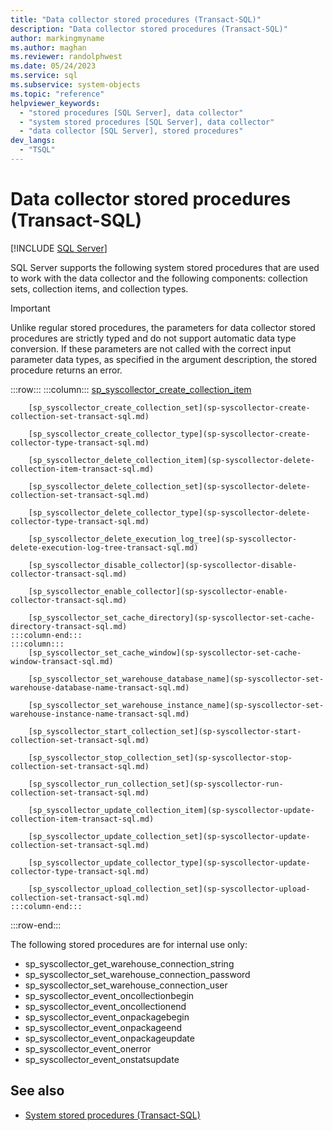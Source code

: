 ```yaml
---
title: "Data collector stored procedures (Transact-SQL)"
description: "Data collector stored procedures (Transact-SQL)"
author: markingmyname
ms.author: maghan
ms.reviewer: randolphwest
ms.date: 05/24/2023
ms.service: sql
ms.subservice: system-objects
ms.topic: "reference"
helpviewer_keywords:
  - "stored procedures [SQL Server], data collector"
  - "system stored procedures [SQL Server], data collector"
  - "data collector [SQL Server], stored procedures"
dev_langs:
  - "TSQL"
---
```

# Data collector stored procedures (Transact-SQL)

[!INCLUDE [SQL Server](../../includes/applies-to-version/sqlserver.md)]

SQL Server supports the following system stored procedures that are used to work with the data collector and the following components: collection sets, collection items, and collection types.

> [!IMPORTANT]  
> Unlike regular stored procedures, the parameters for data collector stored procedures are strictly typed and do not support automatic data type conversion. If these parameters are not called with the correct input parameter data types, as specified in the argument description, the stored procedure returns an error.

:::row:::
    :::column:::
        [sp_syscollector_create_collection_item](sp-syscollector-create-collection-item-transact-sql.md)

        [sp_syscollector_create_collection_set](sp-syscollector-create-collection-set-transact-sql.md)

        [sp_syscollector_create_collector_type](sp-syscollector-create-collector-type-transact-sql.md)

        [sp_syscollector_delete_collection_item](sp-syscollector-delete-collection-item-transact-sql.md)

        [sp_syscollector_delete_collection_set](sp-syscollector-delete-collection-set-transact-sql.md)

        [sp_syscollector_delete_collector_type](sp-syscollector-delete-collector-type-transact-sql.md)

        [sp_syscollector_delete_execution_log_tree](sp-syscollector-delete-execution-log-tree-transact-sql.md)

        [sp_syscollector_disable_collector](sp-syscollector-disable-collector-transact-sql.md)

        [sp_syscollector_enable_collector](sp-syscollector-enable-collector-transact-sql.md)

        [sp_syscollector_set_cache_directory](sp-syscollector-set-cache-directory-transact-sql.md)
    :::column-end:::
    :::column:::
        [sp_syscollector_set_cache_window](sp-syscollector-set-cache-window-transact-sql.md)

        [sp_syscollector_set_warehouse_database_name](sp-syscollector-set-warehouse-database-name-transact-sql.md)

        [sp_syscollector_set_warehouse_instance_name](sp-syscollector-set-warehouse-instance-name-transact-sql.md)

        [sp_syscollector_start_collection_set](sp-syscollector-start-collection-set-transact-sql.md)

        [sp_syscollector_stop_collection_set](sp-syscollector-stop-collection-set-transact-sql.md)

        [sp_syscollector_run_collection_set](sp-syscollector-run-collection-set-transact-sql.md)

        [sp_syscollector_update_collection_item](sp-syscollector-update-collection-item-transact-sql.md)

        [sp_syscollector_update_collection_set](sp-syscollector-update-collection-set-transact-sql.md)

        [sp_syscollector_update_collector_type](sp-syscollector-update-collector-type-transact-sql.md)

        [sp_syscollector_upload_collection_set](sp-syscollector-upload-collection-set-transact-sql.md)
    :::column-end:::
:::row-end:::

The following stored procedures are for internal use only:

- sp_syscollector_get_warehouse_connection_string
- sp_syscollector_set_warehouse_connection_password
- sp_syscollector_set_warehouse_connection_user
- sp_syscollector_event_oncollectionbegin
- sp_syscollector_event_oncollectionend
- sp_syscollector_event_onpackagebegin
- sp_syscollector_event_onpackageend
- sp_syscollector_event_onpackageupdate
- sp_syscollector_event_onerror
- sp_syscollector_event_onstatsupdate

## See also

- [System stored procedures (Transact-SQL)](system-stored-procedures-transact-sql.md)
